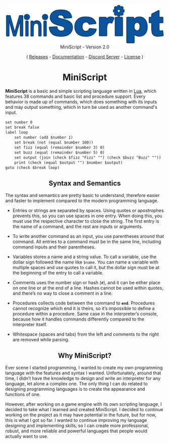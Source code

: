 <div align="center">
        <img width="500" src="media/logo.png" alt="MiniScript">
</div>

<div align="center">
        MiniScript - Version 2.0
</div>

<p align="center">
( <a href="https://github.com/Sombrero64/MiniScript/releases">Releases</a> -
<a href="https://github.com/Sombrero64/MiniScript/blob/main/media/docs.pdf">Documentation</a> -
<a href="https://discord.gg/BSe84YHgRx">Discord Server</a> - 
<a href="https://github.com/Sombrero64/MiniScript/blob/main/LICENSE">License</a> )
</p>

<div align="center">

# MiniScript

</div>

**MiniScript** is a basic and simple scripting language written in [Lua](https://www.lua.org/), which features 38 commands and basic list and procedure support. Every behavior is made up of commands, which does something with its inputs and may output something, which in turn be used as another command's input.

```
set number 0
set break false
label loop
	set number (add $number 1)
	set break (not (equal $number 100))
	set fizz (equal (remainder $number 3) 0)
	set buzz (equal (remainder $number 5) 0)
	set output (join (check $fizz "Fizz" "") (check $buzz "Buzz" ""))
	print (check (equal $output "") $number $output)
goto (check $break loop)
```

<div align="center">

## Syntax and Semantics

</div>

The syntax and semantics are pretty basic to understand, therefore easier and faster to implement compared to the modern programming language.

* Entries or strings are separated by spaces.
Using quotes or apostrophes prevents this, so you can use spaces in one entry.
When doing this, you must use the respective character to close the string.
The first entry is the name of a command, and the rest are inputs or arguments.

* To write another command as an input, you use parentheses around that command.
All entries to a command must be in the same line, including command inputs and their parentheses.

* Variables stores a name and a string value.
To call a variable, use the dollar sign followed the name like `$name`.
You can name a variable with multiple spaces and use quotes to call it,
but the dollar sign must be at the beginning of the entry to call a variable.

* Comments uses the number sign or hash (`#`), and it can be either place on one line or at the end of a line.
Hashes cannot be used within quotes, and there’s no way to close a comment in a line.

* Procedures collects code between the command to **`end`**.
Procedures cannot recognize which end it is theirs, so it’s impossible to define a procedure within a procedure.
Same case in the interpreter’s console, because how it handles commands differently compared to the interpreter itself.

* Whitespace (spaces and tabs) from the left and comments to the right are removed while parsing.

<div align="center">

## Why MiniScript?

</div>

Ever scene I started programming, I wanted to create my own programming language with the features and syntax I wanted.
Unfortunately, around that time, I didn’t have the knowledge to design and write an interpreter for any language, let alone a complex one.
The only thing I can do related to designing programming languages is to create the appearance and functions of one.

However, after working on a game engine with its own scripting language, I decided to take what I learned and created MiniScript.
I decided to continue working on the project as it may have potential in the future, but for now, this is what I got so far.
I wanted to continue improving my language designing and implementing skills,
so I can create more professional, robust, and more reliable and powerful languages that people would actually want to use.
